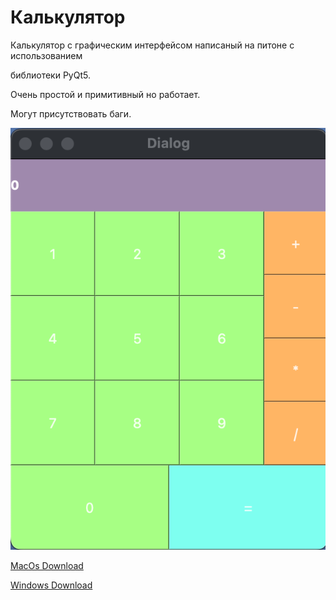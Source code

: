# Калькулятор

Калькулятор с графическим интерфейсом написаный на питоне с использованием

библиотеки PyQt5.

Очень простой и примитивный но работает.

Могут присутствовать баги.

![скриншот программы](/screenshot.png)

[MacOs Download](https://media.githubusercontent.com/media/4awka-4a9/calculator/main/dist/calculator.dmg "MacOs Download")

[Windows Download](https://media.githubusercontent.com/media/4awka-4a9/calculator/main/dist/calculator/calculator.exe "Windows Download")
